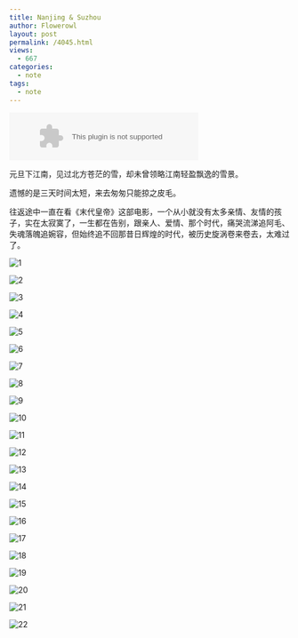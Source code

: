 ```yaml
---
title: Nanjing & Suzhou
author: Flowerowl
layout: post
permalink: /4045.html
views:
  - 667
categories:
  - note
tags:
  - note
---
```


<embed src="//music.163.com/style/swf/widget.swf?sid=22650654&type=2&auto=0&width=320&height=66" width="340" height="86"  allowNetworking="all">

元旦下江南，见过北方苍茫的雪，却未曾领略江南轻盈飘逸的雪景。

遗憾的是三天时间太短，来去匆匆只能掠之皮毛。

往返途中一直在看《末代皇帝》这部电影，一个从小就没有太多亲情、友情的孩子，实在太寂寞了，一生都在告别，跟亲人、爱情、那个时代，痛哭流涕追阿毛、失魂落魄追婉容，但始终追不回那昔日辉煌的时代，被历史旋涡卷来卷去，太难过了。

![1](http://lazynight.me/wp-content/uploads/2018/12/1.jpg)

![2](http://lazynight.me/wp-content/uploads/2018/12/2.jpg)

![3](http://lazynight.me/wp-content/uploads/2018/12/3.jpg)

![4](http://lazynight.me/wp-content/uploads/2018/12/4.jpg)

![5](http://lazynight.me/wp-content/uploads/2018/12/5.jpg)

![6](http://lazynight.me/wp-content/uploads/2018/12/6.jpg)

![7](http://lazynight.me/wp-content/uploads/2018/12/7.jpg)

![8](http://lazynight.me/wp-content/uploads/2018/12/8.jpg)

![9](http://lazynight.me/wp-content/uploads/2018/12/9.jpg)

![10](http://lazynight.me/wp-content/uploads/2018/12/10.jpg)

![11](http://lazynight.me/wp-content/uploads/2018/12/11.jpg)

![12](http://lazynight.me/wp-content/uploads/2018/12/12.jpg)

![13](http://lazynight.me/wp-content/uploads/2018/12/13.jpg)

![14](http://lazynight.me/wp-content/uploads/2018/12/14.jpg)

![15](http://lazynight.me/wp-content/uploads/2018/12/15.jpg)

![16](http://lazynight.me/wp-content/uploads/2018/12/16.jpg)

![17](http://lazynight.me/wp-content/uploads/2018/12/17.jpg)

![18](http://lazynight.me/wp-content/uploads/2018/12/18.jpg)

![19](http://lazynight.me/wp-content/uploads/2018/12/19.jpg)

![20](http://lazynight.me/wp-content/uploads/2018/12/20.jpg)

![21](http://lazynight.me/wp-content/uploads/2018/12/21.jpg)

![22](http://lazynight.me/wp-content/uploads/2018/12/22.jpg)